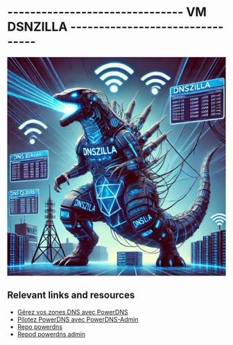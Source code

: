 # ------------------------------- VM DSNZILLA --------------------------------

![](images/bg.webp)

## Relevant links and resources

* [Gérez vos zones DNS avec PowerDNS](https://blog.stephane-robert.info/docs/services/reseau/powerdns/)
* [Pilotez PowerDNS avec PowerDNS-Admin](https://blog.stephane-robert.info/docs/services/reseau/powerdns/powerdns-admin/)
* [Repo powerdns](https://repo.powerdns.com/)
* [Repod powerdns admin](https://github.com/PowerDNS-Admin/PowerDNS-Admin)
